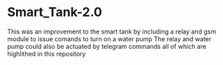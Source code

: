 # Smart_Tank-2.0
This was an improvement to the smart tank by including a relay and gsm module to issue comands to turn on a water pump
The relay and water pump could also be actuated by telegram commands all of which are highlithed in this repository
